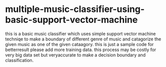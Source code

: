 # multiple-music-classifier-using-basic-support-vector-machine
this is a basic music classifier which uses simple support vector machine techniqe to make a boundary of different genre of music and catagorize the given music as one of the given cataagory. this is just a sample code for betterresult please add more training data. this process may be costly for very big data set but veryaccurate to make a decision boundary and classification.
